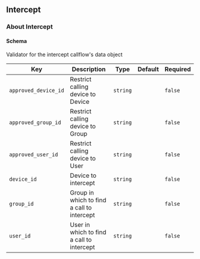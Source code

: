 ## Intercept

### About Intercept

#### Schema

Validator for the intercept callflow's data object



Key | Description | Type | Default | Required
--- | ----------- | ---- | ------- | --------
`approved_device_id` | Restrict calling device to Device | `string` |   | `false`
`approved_group_id` | Restrict calling device to Group | `string` |   | `false`
`approved_user_id` | Restrict calling device to User | `string` |   | `false`
`device_id` | Device to intercept | `string` |   | `false`
`group_id` | Group in which to find a call to intercept | `string` |   | `false`
`user_id` | User in which to find a call to intercept | `string` |   | `false`


